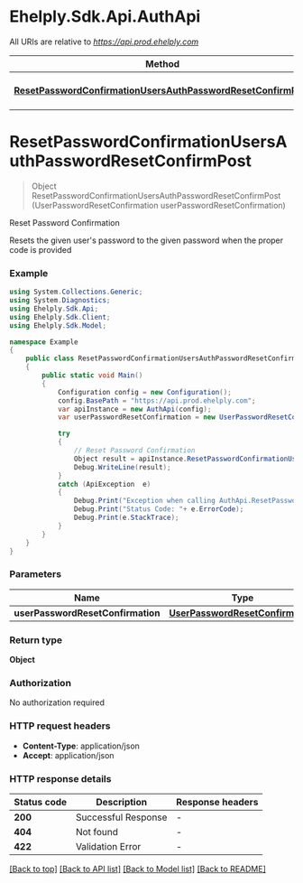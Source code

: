 # Ehelply.Sdk.Api.AuthApi

All URIs are relative to *https://api.prod.ehelply.com*

Method | HTTP request | Description
------------- | ------------- | -------------
[**ResetPasswordConfirmationUsersAuthPasswordResetConfirmPost**](AuthApi.md#resetpasswordconfirmationusersauthpasswordresetconfirmpost) | **POST** /sam/users/auth/password/reset/confirm | Reset Password Confirmation


<a name="resetpasswordconfirmationusersauthpasswordresetconfirmpost"></a>
# **ResetPasswordConfirmationUsersAuthPasswordResetConfirmPost**
> Object ResetPasswordConfirmationUsersAuthPasswordResetConfirmPost (UserPasswordResetConfirmation userPasswordResetConfirmation)

Reset Password Confirmation

Resets the given user's password to the given password when the proper code is provided

### Example
```csharp
using System.Collections.Generic;
using System.Diagnostics;
using Ehelply.Sdk.Api;
using Ehelply.Sdk.Client;
using Ehelply.Sdk.Model;

namespace Example
{
    public class ResetPasswordConfirmationUsersAuthPasswordResetConfirmPostExample
    {
        public static void Main()
        {
            Configuration config = new Configuration();
            config.BasePath = "https://api.prod.ehelply.com";
            var apiInstance = new AuthApi(config);
            var userPasswordResetConfirmation = new UserPasswordResetConfirmation(); // UserPasswordResetConfirmation | 

            try
            {
                // Reset Password Confirmation
                Object result = apiInstance.ResetPasswordConfirmationUsersAuthPasswordResetConfirmPost(userPasswordResetConfirmation);
                Debug.WriteLine(result);
            }
            catch (ApiException  e)
            {
                Debug.Print("Exception when calling AuthApi.ResetPasswordConfirmationUsersAuthPasswordResetConfirmPost: " + e.Message );
                Debug.Print("Status Code: "+ e.ErrorCode);
                Debug.Print(e.StackTrace);
            }
        }
    }
}
```

### Parameters

Name | Type | Description  | Notes
------------- | ------------- | ------------- | -------------
 **userPasswordResetConfirmation** | [**UserPasswordResetConfirmation**](UserPasswordResetConfirmation.md)|  | 

### Return type

**Object**

### Authorization

No authorization required

### HTTP request headers

 - **Content-Type**: application/json
 - **Accept**: application/json


### HTTP response details
| Status code | Description | Response headers |
|-------------|-------------|------------------|
| **200** | Successful Response |  -  |
| **404** | Not found |  -  |
| **422** | Validation Error |  -  |

[[Back to top]](#) [[Back to API list]](../README.md#documentation-for-api-endpoints) [[Back to Model list]](../README.md#documentation-for-models) [[Back to README]](../README.md)


